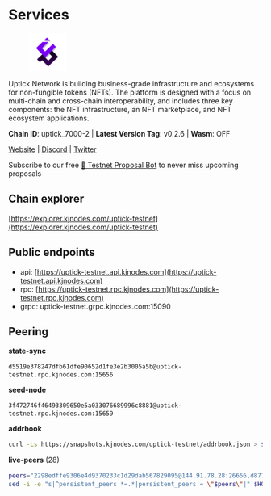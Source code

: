 # Services

<figure><img src="https://raw.githubusercontent.com/kj89/cosmos-images/main/logos/uptick.png" alt=""><figcaption></figcaption></figure>

Uptick Network is building business-grade infrastructure and  ecosystems for non-fungible tokens (NFTs). The platform is  designed with a focus on multi-chain and cross-chain interoperability,  and includes three key components: the NFT infrastructure, an NFT  marketplace, and NFT ecosystem applications.

**Chain ID**: uptick_7000-2 | **Latest Version Tag**: v0.2.6 | **Wasm**: OFF

[Website](https://uptick.network) | [Discord](https://discord.gg/UzeHS7fu5H) | [Twitter](https://twitter.com/uptickproject)



Subscribe to our free [🤖 Testnet Proposal Bot](https://t.me/kjnodes_testnet_proposal_bot) to never miss upcoming proposals


## Chain explorer
[https://explorer.kjnodes.com/uptick-testnet](https://explorer.kjnodes.com/uptick-testnet)

## Public endpoints

* api: [https://uptick-testnet.api.kjnodes.com](https://uptick-testnet.api.kjnodes.com)
* rpc: [https://uptick-testnet.rpc.kjnodes.com](https://uptick-testnet.rpc.kjnodes.com)
* grpc: uptick-testnet.grpc.kjnodes.com:15090

## Peering

**state-sync**

```text
d5519e378247dfb61dfe90652d1fe3e2b3005a5b@uptick-testnet.rpc.kjnodes.com:15656
```

**seed-node**

```text
3f472746f46493309650e5a033076689996c8881@uptick-testnet.rpc.kjnodes.com:15659
```

**addrbook**
```bash
curl -Ls https://snapshots.kjnodes.com/uptick-testnet/addrbook.json > $HOME/.uptickd/config/addrbook.json
```

**live-peers** (28)
```bash
peers="2298edffe9306e4d9370233c1d29dab567829095@144.91.78.28:26656,d8777278648d8fc93800692a8b96a7f104df4f9a@194.163.135.127:26656,07df6fd3f41c4bda761931831439ab248eb3dae4@91.223.3.190:55056,9b7b2fb9d1416f9feadf5a58b29de0bc150d974d@65.109.89.5:30656,d5519e378247dfb61dfe90652d1fe3e2b3005a5b@65.109.68.190:15656,b483acbcae7ccd1244f588144245e9d1124c3de5@88.99.56.200:26666,af5262526a0800a29a0a7194e1488a9fa62d0005@195.3.223.208:26656,1c66685cbf5c8dc0a739eb57c896d35eb2eed17c@65.109.50.106:28656,407c1caea2a527394d1007b3a50b5fb3bcbfb23b@185.213.208.207:26656,7849e4320385434b0828a3e0206a3b69767393f6@65.109.91.227:26656,878101ab9ad2402bfd700a3da58223778461c753@185.245.182.152:26656,52cdb51fe8692dea11de23b8c97c9d947a6eb1c2@51.222.44.116:10656,a818920590d15226a206ec4c73b1c5c20c56a435@65.21.134.202:26666,0afb5ce897e69eec34fb32bf87f4a2f93f79e0b3@65.109.65.210:30656,2c952455a0e425081b54855091ab84c1fe73c4bc@65.108.231.124:10656,6a775f6034f64827a6220de07b1ad344284bbf51@194.163.155.84:46656,b9d3fe835ded0b93c39befad43fb3c4964ae740f@91.195.101.100:26656,86f50af23369997882ca3988eabeba998b4f07cc@65.109.92.79:10656,1bb6d67af0dd1d452e294e9df430d07bccefe502@185.215.167.241:26656,e24bde7fe207160442fe6b93ee376a739def5757@51.222.248.153:26656,7831b5c5cc90fa95ea99a0cea5d1ad07dfcc7b9c@185.245.183.187:26656,aa30d4d1748553c3619d9d9b1121df0b99de87b1@45.88.188.93:56656,7a4f1c0baa2ff31c02163fb658c4eb8d119193c7@95.214.52.173:18656,be823fc2f0e81ac3003ec20eba05bd963c0f3aac@95.217.4.62:26656,174a57a0d4b914b5a9823a5f3f47ae4b06d9809e@65.108.206.118:60956,58cf2af0e94d7c55473a1e98225a6ff25baa0402@65.21.4.10:15656,5739ae6fab71ec95fb3112f4d1ea2845782fa9f7@54.92.137.6:26656,8ed9ffbd365e360804c6140e4906a5263c5b608a@116.203.157.163:10656"
sed -i -e "s|^persistent_peers *=.*|persistent_peers = \"$peers\"|" $HOME/.uptickd/config/config.toml
```
